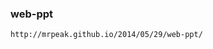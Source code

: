 <!--
author: hack0072008
head: http://www.etcunion.com/static/logo1_128x128.jpg
date: 2019-01-07
title: web-ppt在线演示PPT
tags: web-ppt,PPT
images: http://www.etcunion.com/static/logo1_128x128.jpg
category: web-ppt PPT
status: publish
summary: 在线演示PPT
-->



### web-ppt
    http://mrpeak.github.io/2014/05/29/web-ppt/
    
    
